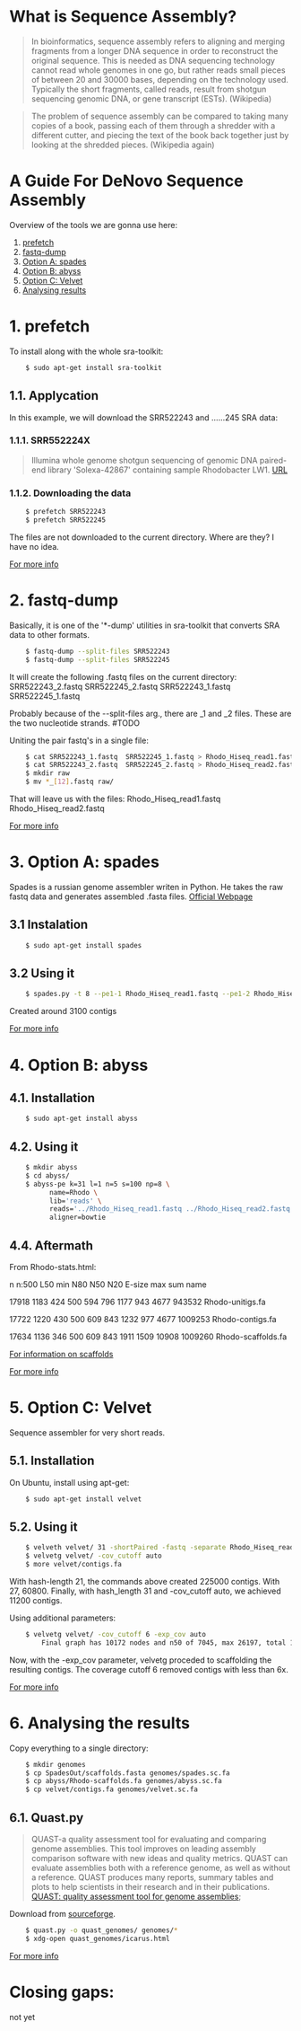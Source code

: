 # What is Sequence Assembly?

> In bioinformatics, sequence assembly refers to aligning and merging fragments from a longer DNA sequence in order to reconstruct the original sequence. This is needed as DNA sequencing technology cannot read whole genomes in one go, but rather reads small pieces of between 20 and 30000 bases, depending on the technology used. Typically the short fragments, called reads, result from shotgun sequencing genomic DNA, or gene transcript (ESTs). (Wikipedia)

> The problem of sequence assembly can be compared to taking many copies of a book, passing each of them through a shredder with a different cutter, and piecing the text of the book back together just by looking at the shredded pieces. (Wikipedia again)

# A Guide For DeNovo Sequence Assembly

Overview of the tools we are gonna use here:

1. [prefetch](DeNovoAssembly.md#) 
2. [fastq-dump](DeNovoAssembly.md#)  
3. [Option A: spades](DeNovoAssembly.md#)
4. [Option B: abyss](DeNovoAssembly.md#)
5. [Option C: Velvet](DeNovoAssembly.md#)
6. [Analysing results](DeNovoAssembly.md#)

# 1. prefetch
To install along with the whole sra-toolkit:

```sh
    $ sudo apt-get install sra-toolkit
```

## 1.1. Applycation

In this example, we will download the SRR522243 and ......245 SRA data:

### 1.1.1. SRR552224X

> Illumina whole genome shotgun sequencing of genomic DNA paired-end library 'Solexa-42867' containing sample Rhodobacter LW1. [URL](https://trace.ncbi.nlm.nih.gov/Traces/sra/sra.cgi?view=run_browser&run=SRR522243)

### 1.1.2. Downloading the data

```sh
    $ prefetch SRR522243
    $ prefetch SRR522245
```
The files are not downloaded to the current directory. Where are they? I have no idea.

[For more info](prefatch.md)

# 2. fastq-dump

Basically, it is one of the '*-dump' utilities in sra-toolkit that converts SRA data to other formats.
```sh
    $ fastq-dump --split-files SRR522243
    $ fastq-dump --split-files SRR522245
```
It will create the following .fastq files on the current directory:
SRR522243_2.fastq  SRR522245_2.fastq
SRR522243_1.fastq  SRR522245_1.fastq

Probably because of the --split-files arg., there are _1 and _2 files. These are the two nucleotide strands. #TODO

Uniting the pair fastq's in a single file:
```sh
    $ cat SRR522243_1.fastq  SRR522245_1.fastq > Rhodo_Hiseq_read1.fastq
    $ cat SRR522243_2.fastq  SRR522245_2.fastq > Rhodo_Hiseq_read2.fastq
    $ mkdir raw 
    $ mv *_[12].fastq raw/
```

That will leave us with the files:
Rhodo_Hiseq_read1.fastq  Rhodo_Hiseq_read2.fastq

[For more info](fastq-dump.md)

# 3. Option A: spades

Spades is a russian genome assembler writen in Python. He takes the raw fastq data and generates assembled .fasta files.
[Official Webpage](http://cab.spbu.ru/software/spades/)

## 3.1 Instalation
```sh
    $ sudo apt-get install spades
```

## 3.2 Using it

```sh
    $ spades.py -t 8 --pe1-1 Rhodo_Hiseq_read1.fastq --pe1-2 Rhodo_Hiseq_read2.fastq -o SpadesOut
```

Created around 3100 contigs

[For more info](spades.md)

# 4. Option B: abyss

## 4.1. Installation
```sh
    $ sudo apt-get install abyss
```

## 4.2. Using it

```sh
    $ mkdir abyss
    $ cd abyss/
    $ abyss-pe k=31 l=1 n=5 s=100 np=8 \
          name=Rhodo \
          lib='reads' \
          reads='../Rhodo_Hiseq_read1.fastq ../Rhodo_Hiseq_read2.fastq' \
          aligner=bowtie
```

## 4.4. Aftermath
From Rhodo-stats.html:

n   n:500   L50     min     N80     N50     N20     E-size  max     sum     name

17918   1183    424     500     594     796     1177    943     4677    943532  Rhodo-unitigs.fa

17722   1220    430     500     609     843     1232    977     4677    1009253     Rhodo-contigs.fa

17634   1136    346     500     609     843     1911    1509    10908   1009260     Rhodo-scaffolds.fa

[For information on scaffolds](https://genome.jgi.doe.gov/help/scaffolds.jsf)

[For more info](abyss.md)

# 5. Option C: Velvet
Sequence assembler for very short reads.

## 5.1. Installation

On Ubuntu, install using apt-get:
```sh
    $ sudo apt-get install velvet
```
## 5.2. Using it

```sh
    $ velveth velvet/ 31 -shortPaired -fastq -separate Rhodo_Hiseq_read1.fastq Rhodo_Hiseq_read2.fastq
    $ velvetg velvet/ -cov_cutoff auto
    $ more velvet/contigs.fa
```
With hash-length 21, the commands above created 225000 contigs. With 27, 60800. Finally, with hash_length 31 and -cov_cutoff auto, we achieved 11200 contigs.

Using additional parameters:
```sh
    $ velvetg velvet/ -cov_cutoff 6 -exp_cov auto
        Final graph has 10172 nodes and n50 of 7045, max 26197, total 1448145, using 645018/1979216 reads
```
Now, with the -exp_cov parameter, velvetg proceded to scaffolding the resulting contigs. The coverage cutoff 6 removed contigs with less than 6x.

[For more info](velvet.md)

# 6. Analysing the results
Copy everything to a single directory:
```sh
    $ mkdir genomes
    $ cp SpadesOut/scaffolds.fasta genomes/spades.sc.fa
    $ cp abyss/Rhodo-scaffolds.fa genomes/abyss.sc.fa
    $ cp velvet/contigs.fa genomes/velvet.sc.fa
```

## 6.1. Quast.py
> QUAST-a quality assessment tool for evaluating and comparing genome assemblies. This tool improves on leading assembly comparison software with new ideas and quality metrics. QUAST can evaluate assemblies both with a reference genome, as well as without a reference. QUAST produces many reports, summary tables and plots to help scientists in their research and in their publications. [QUAST: quality assessment tool for genome assemblies](https://www.ncbi.nlm.nih.gov/pubmed/23422339);

Download from [sourceforge](http://quast.sourceforge.net/quast).

```sh
    $ quast.py -o quast_genomes/ genomes/*
    $ xdg-open quast_genomes/icarus.html
```

[For more info](quast.md)

# Closing gaps: 
not yet
